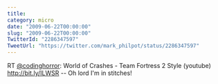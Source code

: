 ```yaml
---
title: 
category: micro
date: "2009-06-22T00:00:00"
slug: "2009-06-22T00:00:00"
TwitterId: "2286347597"
TweetUrl: "https://twitter.com/mark_philpot/status/2286347597"
---
```


RT [@codinghorror](https://twitter.com/codinghorror): World of Crashes - Team
Fortress 2 Style (youtube) http://bit.ly/ILWSR -- Oh lord I'm in stitches!
